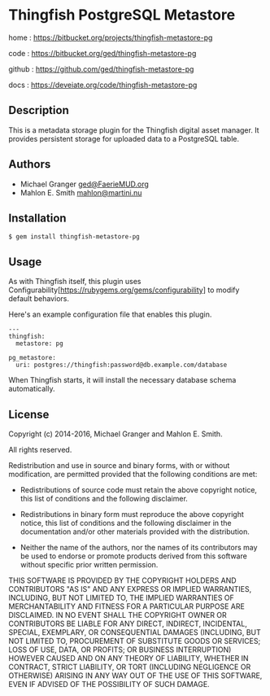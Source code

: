 # Thingfish PostgreSQL Metastore

home
: https://bitbucket.org/projects/thingfish-metastore-pg

code
: https://bitbucket.org/ged/thingfish-metastore-pg

github
: https://github.com/ged/thingfish-metastore-pg

docs
: https://deveiate.org/code/thingfish-metastore-pg


## Description

This is a metadata storage plugin for the Thingfish digital asset manager. It
provides persistent storage for uploaded data to a PostgreSQL table.


## Authors

* Michael Granger <ged@FaerieMUD.org>
* Mahlon E. Smith <mahlon@martini.nu>


## Installation

    $ gem install thingfish-metastore-pg


##  Usage

As with Thingfish itself, this plugin uses
Configurability[https://rubygems.org/gems/configurability] to modify default
behaviors.

Here's an example configuration file that enables this plugin.

	---
	thingfish:
	  metastore: pg

	pg_metastore:
	  uri: postgres://thingfish:password@db.example.com/database


When Thingfish starts, it will install the necessary database schema
automatically.


## License

Copyright (c) 2014-2016, Michael Granger and Mahlon E. Smith.

All rights reserved.

Redistribution and use in source and binary forms, with or without
modification, are permitted provided that the following conditions are met:

* Redistributions of source code must retain the above copyright notice, this
  list of conditions and the following disclaimer.

* Redistributions in binary form must reproduce the above copyright notice, this
  list of conditions and the following disclaimer in the documentation and/or
  other materials provided with the distribution.

* Neither the name of the authors, nor the names of its contributors may be
  used to endorse or promote products derived from this software without
  specific prior written permission.

THIS SOFTWARE IS PROVIDED BY THE COPYRIGHT HOLDERS AND CONTRIBUTORS "AS IS" AND
ANY EXPRESS OR IMPLIED WARRANTIES, INCLUDING, BUT NOT LIMITED TO, THE IMPLIED
WARRANTIES OF MERCHANTABILITY AND FITNESS FOR A PARTICULAR PURPOSE ARE
DISCLAIMED. IN NO EVENT SHALL THE COPYRIGHT OWNER OR CONTRIBUTORS BE LIABLE FOR
ANY DIRECT, INDIRECT, INCIDENTAL, SPECIAL, EXEMPLARY, OR CONSEQUENTIAL DAMAGES
(INCLUDING, BUT NOT LIMITED TO, PROCUREMENT OF SUBSTITUTE GOODS OR SERVICES;
LOSS OF USE, DATA, OR PROFITS; OR BUSINESS INTERRUPTION) HOWEVER CAUSED AND ON
ANY THEORY OF LIABILITY, WHETHER IN CONTRACT, STRICT LIABILITY, OR TORT
(INCLUDING NEGLIGENCE OR OTHERWISE) ARISING IN ANY WAY OUT OF THE USE OF THIS
SOFTWARE, EVEN IF ADVISED OF THE POSSIBILITY OF SUCH DAMAGE.

